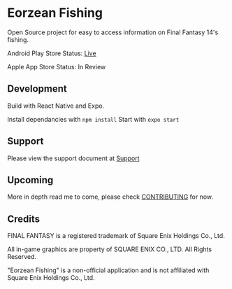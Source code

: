 # Eorzean Fishing

Open Source project for easy to access information on Final Fantasy 14's fishing.

Android Play Store Status: [Live](https://apps.apple.com/app/id1643096420)

Apple App Store Status: In Review

## Development

Build with React Native and Expo.

Install dependancies with `npm install`
Start with `expo start`

## Support

Please view the support document at [Support](docs/SUPPORT.md)

## Upcoming

More in depth read me to come, please check [CONTRIBUTING](docs/CONTRIBUTING.md) for now.

## Credits
FINAL FANTASY is a registered trademark of Square Enix Holdings Co., Ltd.

All in-game graphics are property of SQUARE ENIX CO., LTD. All Rights Reserved.

"Eorzean Fishing" is a non-official application and is not affiliated with Square Enix Holdings Co., Ltd.
